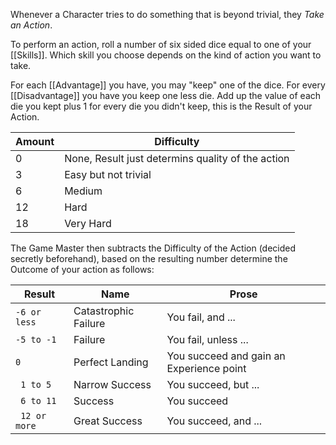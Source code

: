 Whenever a Character tries to do something that is beyond trivial, they _Take an Action_. 

To perform an action, roll a number of six sided dice equal to one of your [[Skills]]. Which skill you choose depends on the kind of action you want to take.

For each [[Advantage]] you have, you may "keep" one of the dice. For every [[Disadvantage]] you have you keep one less die. Add up the value of each die you kept plus 1 for every die you didn't keep, this is the Result of your Action.

| Amount | Difficulty                                        |
| ------ | ------------------------------------------------- |
| 0      | None, Result just determins quality of the action |
| 3      | Easy but not trivial                              |
| 6      | Medium                                            |
| 12     | Hard                                              |
| 18     | Very Hard                                         |

The Game Master then subtracts the Difficulty of the Action (decided secretly beforehand), based on the resulting number determine the Outcome of your action as follows:

| Result        | Name                 | Prose                                    |
| ------------- | -------------------- | ---------------------------------------- |
| `-6 or less`  | Catastrophic Failure | You fail, and ...                        |
| `-5 to -1 `   | Failure              | You fail, unless ...                     |
| `0`           | Perfect Landing      | You succeed and gain an Experience point |
| `  1 to 5 `   | Narrow Success       | You succeed, but ...                     |
| ` 6 to 11`    | Success              | You succeed                              |
| ` 12 or more` | Great Success        | You succeed, and ...                     |
